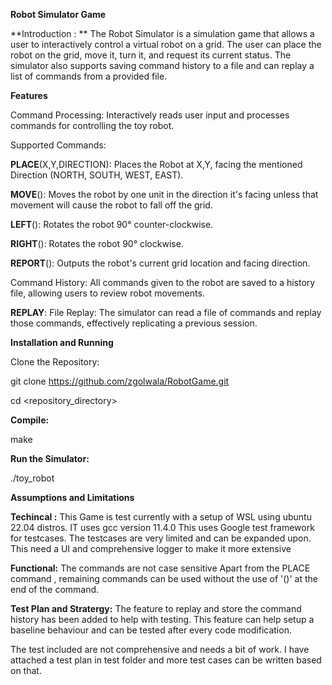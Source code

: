**Robot Simulator Game**

**Introduction : **
The Robot Simulator is a simulation game that allows a user to interactively control a virtual robot on a grid. The user can place the robot on the grid, move it, turn it, and request its current status. The simulator also supports saving command history to a file and can replay a list of commands from a provided file.

**Features**

Command Processing: Interactively reads user input and processes commands for controlling the toy robot.

Supported Commands:

**PLACE**(X,Y,DIRECTION): Places the Robot at X,Y, facing the mentioned Direction (NORTH, SOUTH, WEST, EAST).

**MOVE**(): Moves the robot by one unit in the direction it's facing unless that movement will cause the robot to fall off the grid.

**LEFT**(): Rotates the robot 90° counter-clockwise.

**RIGHT**(): Rotates the robot 90° clockwise.

**REPORT**(): Outputs the robot's current grid location and facing direction.

Command History: All commands given to the robot are saved to a history file, allowing users to review robot movements.

**REPLAY**: File Replay: The simulator can read a file of commands and replay those commands, effectively replicating a previous session.


**Installation and Running**

Clone the Repository:

git clone https://github.com/zgolwala/RobotGame.git

cd <repository_directory>

**Compile:**

make

**Run the Simulator:**

./toy_robot

**Assumptions and Limitations**

**Techincal :**
This Game is test currently with a setup of WSL using ubuntu 22.04 distros. IT uses gcc version 11.4.0
This uses Google test framework for testcases. The testcases are very limited and can be expanded upon.
This need a UI and comprehensive logger to make it more extensive

**Functional:**
The commands are not case sensitive
Apart from the PLACE command , remaining commands can be used without the use of '()' at the end of the command.

**Test Plan and Stratergy:**
The feature to replay and store the command history has been added to help with testing. This feature can help setup a baseline behaviour and can be tested after every code modification.

The test included are not comprehensive and needs a bit of work. I have attached a test plan in test folder and more test cases can be written based on that.



